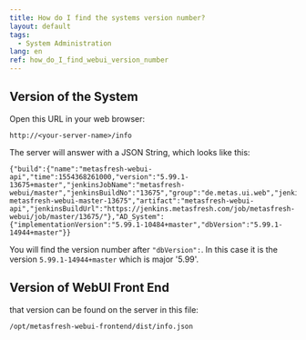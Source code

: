 ```yaml
---
title: How do I find the systems version number?
layout: default
tags:
  - System Administration
lang: en
ref: how_do_I_find_webui_version_number
---
```


## Version of the System

Open this URL in your web browser:

`http://<your-server-name>/info`

The server will answer with a JSON String, which looks like this:

```
{"build":{"name":"metasfresh-webui-api","time":1554368261000,"version":"5.99.1-13675+master","jenkinsJobName":"metasfresh-webui/master","jenkinsBuildNo":"13675","group":"de.metas.ui.web","jenkinsBuildTag":"jenkins-metasfresh-webui-master-13675","artifact":"metasfresh-webui-api","jenkinsBuildUrl":"https://jenkins.metasfresh.com/job/metasfresh-webui/job/master/13675/"},"AD_System":{"implementationVersion":"5.99.1-10484+master","dbVersion":"5.99.1-14944+master"}}
```

You will find the version number after `"dbVersion":`. In this case it is the version `5.99.1-14944+master` which is major '5.99'.


## Version of WebUI Front End

that version can be found on the server in this file:

`/opt/metasfresh-webui-frontend/dist/info.json`
